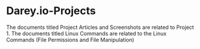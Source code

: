 # Darey.io-Projects
The documents titled Project Articles and Screenshots are related to Project 1.
The documents titled Linux Commands are related to the Linux Commands (File Permissions and File Manipulation)
